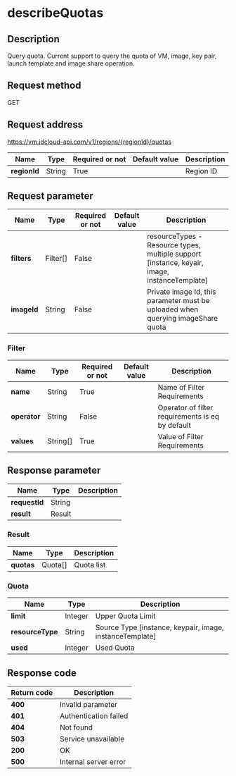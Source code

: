# describeQuotas


## Description
Query quota.
Current support to query the quota of VM, image, key pair, launch template and image share operation.


## Request method
GET

## Request address
https://vm.jdcloud-api.com/v1/regions/{regionId}/quotas

|Name|Type|Required or not|Default value|Description|
|---|---|---|---|---|
|**regionId**|String|True| |Region ID|

## Request parameter
|Name|Type|Required or not|Default value|Description|
|---|---|---|---|---|
|**filters**|Filter[]|False| |resourceTypes - Resource types, multiple support [instance, keyair, image, instanceTemplate]<br>|
|**imageId**|String|False| |Private image Id, this parameter must be uploaded when querying imageShare quota|

### Filter
|Name|Type|Required or not|Default value|Description|
|---|---|---|---|---|
|**name**|String|True| |Name of Filter Requirements|
|**operator**|String|False| |Operator of filter requirements is eq by default|
|**values**|String[]|True| |Value of Filter Requirements|

## Response parameter
|Name|Type|Description|
|---|---|---|
|**requestId**|String| |
|**result**|Result| |

### Result
|Name|Type|Description|
|---|---|---|
|**quotas**|Quota[]|Quota list|
### Quota
|Name|Type|Description|
|---|---|---|
|**limit**|Integer|Upper Quota Limit|
|**resourceType**|String|Source Type [instance, keypair, image, instanceTemplate]|
|**used**|Integer|Used Quota|

## Response code
|Return code|Description|
|---|---|
|**400**|Invalid parameter|
|**401**|Authentication failed|
|**404**|Not found|
|**503**|Service unavailable|
|**200**|OK|
|**500**|Internal server error|
